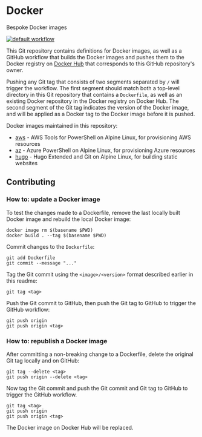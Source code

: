 # Docker

Bespoke Docker images

[![default workflow][badge]][workflow]

This Git repository contains definitions for Docker images, as well as a GitHub workflow that 
builds the Docker images and pushes them to the Docker registry on [Docker Hub][hub] that 
corresponds to this GitHub repository's owner.

Pushing any Git tag that consists of two segments separated by `/` will trigger the workflow. The 
first segment should match both a top-level directory in this Git repository that contains a 
`Dockerfile`, as well as an existing Docker repository in the Docker registry on Docker Hub. The 
second segment of the Git tag indicates the version of the Docker image, and will be applied as a 
Docker tag to the Docker image before it is pushed.

[badge]: https://github.com/michielvoo/Docker/actions/workflows/default.yml/badge.svg
[workflow]: https://github.com/michielvoo/Docker/actions/workflows/default.yml
[hub]: https://hub.docker.com

Docker images maintained in this repository:

- [aws](aws) - AWS Tools for PowerShell on Alpine Linux, for provisioning AWS resources
- [az](az) - Azure PowerShell on Alpine Linux, for provisioning Azure resources
- [hugo](hugo) - Hugo Extended and Git on Alpine Linux, for building static websites

## Contributing

### How to: update a Docker image

To test the changes made to a Dockerfile, remove the last locally built Docker 
image and rebuild the local Docker image:

```
docker image rm $(basename $PWD)
docker build . --tag $(basename $PWD)
```

Commit changes to the `Dockerfile`:

```
git add Dockerfile
git commit --message "..."
```

Tag the Git commit using the `<image>/<version>` format described earlier in 
this readme:

```
git tag <tag>
```

Push the Git commit to GitHub, then push the Git tag to GitHub to trigger the GitHub workflow:

```
git push origin
git push origin <tag>
```

### How to: republish a Docker image

After committing a non-breaking change to a Dockerfile, delete the original Git 
tag locally and on GitHub:

```
git tag --delete <tag>
git push origin --delete <tag>
```

Now tag the Git commit and push the Git commit and Git tag to GitHub to trigger 
the GitHub workflow.

```
git tag <tag>
git push origin
git push origin <tag>
```

The Docker image on Docker Hub will be replaced.
